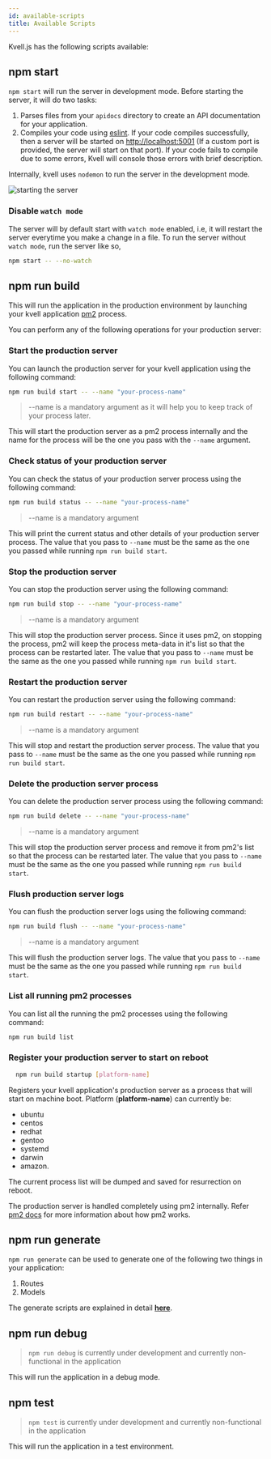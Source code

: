 ```yaml
---
id: available-scripts
title: Available Scripts
---
```


Kvell.js has the following scripts available:

## npm start

`npm start` will run the server in development mode. Before starting the server, it will do two tasks:

1. Parses files from your `apidocs` directory to create an API documentation for your application.
2. Compiles your code using [eslint](https://eslint.org/). If your code compiles successfully, then a server will be started on [http://localhost:5001](http://localhost:5001) (If a custom port is provided, the server will start on that port). If your code fails to compile due to some errors, Kvell will console those errors with brief description.

Internally, kvell uses `nodemon` to run the server in the development mode.

![starting the server](assets/start-server.gif)

### Disable `watch mode`

The server will by default start with `watch mode` enabled, i.e, it will restart the server everytime you make a change in a file. To run the server without `watch mode`, run the server like so,

```sh
npm start -- --no-watch
```

## npm run build

This will run the application in the production environment by launching your kvell application [pm2](https://pm2.keymetrics.io/) process.

You can perform any of the following operations for your production server:

### Start the production server

You can launch the production server for your kvell application using the following command:

```sh
npm run build start -- --name "your-process-name"
```

> --name is a mandatory argument as it will help you to keep track of your process later.

This will start the production server as a pm2 process internally and the name for the process will be the one you pass with the `--name` argument.

### Check status of your production server

You can check the status of your production server process using the following command:

```sh
npm run build status -- --name "your-process-name"
```

> --name is a mandatory argument

This will print the current status and other details of your production server process. The value that you pass to `--name` must be the same as the one you passed while running `npm run build start`.

### Stop the production server

You can stop the production server using the following command:

```sh
npm run build stop -- --name "your-process-name"
```

> --name is a mandatory argument

This will stop the production server process. Since it uses pm2, on stopping the process, pm2 will keep the process meta-data in it's list so that the process can be restarted later. The value that you pass to `--name` must be the same as the one you passed while running `npm run build start`.

### Restart the production server

You can restart the production server using the following command:

```sh
npm run build restart -- --name "your-process-name"
```

> --name is a mandatory argument

This will stop and restart the production server process. The value that you pass to `--name` must be the same as the one you passed while running `npm run build start`.

### Delete the production server process

You can delete the production server process using the following command:

```sh
npm run build delete -- --name "your-process-name"
```

> --name is a mandatory argument

This will stop the production server process and remove it from pm2's list so that the process can be restarted later. The value that you pass to `--name` must be the same as the one you passed while running `npm run build start`.

### Flush production server logs

You can flush the production server logs using the following command:

```sh
npm run build flush -- --name "your-process-name"
```

> --name is a mandatory argument

This will flush the production server logs. The value that you pass to `--name` must be the same as the one you passed while running `npm run build start`.

### List all running pm2 processes

You can list all the running the pm2 processes using the following command:

```sh
npm run build list
```

### Register your production server to start on reboot

```sh
  npm run build startup [platform-name]
```

Registers your kvell application's production server as a process that will start on machine boot. Platform (**platform-name**) can currently be:

- ubuntu
- centos
- redhat
- gentoo
- systemd
- darwin
- amazon.
 
The current process list will be dumped and saved for resurrection on reboot.

The production server is handled completely using pm2 internally. Refer [pm2 docs](https://pm2.keymetrics.io/docs/usage/quick-start/) for more information about how pm2 works.

## npm run generate

`npm run generate` can be used to generate one of the following two things in your application:

1. Routes
2. Models

The generate scripts are explained in detail [**here**](auto-templating/using-generate-scripts.md).

## npm run debug

> `npm run debug` is currently under development and currently non-functional in the application

This will run the application in a debug mode.

## npm test

> `npm test` is currently under development and currently non-functional in the application

This will run the application in a test environment.
